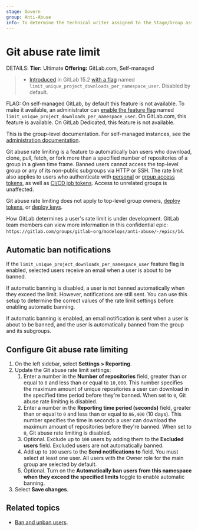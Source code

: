 ```yaml
---
stage: Govern
group: Anti-Abuse
info: To determine the technical writer assigned to the Stage/Group associated with this page, see https://handbook.gitlab.com/handbook/product/ux/technical-writing/#assignments
---
```


# Git abuse rate limit

DETAILS:
**Tier:** Ultimate
**Offering:** GitLab.com, Self-managed

> - [Introduced](https://gitlab.com/groups/gitlab-org/-/epics/8066) in GitLab 15.2 [with a flag](../../../administration/feature_flags.md) named `limit_unique_project_downloads_per_namespace_user`. Disabled by default.

FLAG:
On self-managed GitLab, by default this feature is not available. To make it available, an administrator can [enable the feature flag](../../../administration/feature_flags.md) named `limit_unique_project_downloads_per_namespace_user`. On GitLab.com, this feature is available. On GitLab Dedicated, this feature is not available.

This is the group-level documentation. For self-managed instances, see the [administration documentation](../../../administration/reporting/git_abuse_rate_limit.md).

Git abuse rate limiting is a feature to automatically ban users who download, clone, pull, fetch, or fork more than a specified number of repositories of a group in a given time frame. Banned users cannot access the top-level group or any of its non-public subgroups via HTTP or SSH. The rate limit also applies to users who authenticate with [personal](../../../user/profile/personal_access_tokens.md) or [group access tokens](../../../user/group/settings/group_access_tokens.md), as well as [CI/CD job tokens](../../../ci/jobs/ci_job_token.md). Access to unrelated groups is unaffected.

Git abuse rate limiting does not apply to top-level group owners, [deploy tokens](../../../user/project/deploy_tokens/index.md), or [deploy keys](../../../user/project/deploy_keys/index.md).

How GitLab determines a user's rate limit is under development.
GitLab team members can view more information in this confidential epic:
`https://gitlab.com/groups/gitlab-org/modelops/anti-abuse/-/epics/14`.

## Automatic ban notifications

If the `limit_unique_project_downloads_per_namespace_user` feature flag is enabled, selected users receive an email when a user is about to be banned.

If automatic banning is disabled, a user is not banned automatically when they exceed the limit. However, notifications are still sent. You can use this setup to determine the correct values of the rate limit settings before enabling automatic banning.

If automatic banning is enabled, an email notification is sent when a user is about to be banned, and the user is automatically banned from the group and its subgroups.

## Configure Git abuse rate limiting

1. On the left sidebar, select **Settings > Reporting**.
1. Update the Git abuse rate limit settings:
   1. Enter a number in the **Number of repositories** field, greater than or equal to `0` and less than or equal to `10,000`. This number specifies the maximum amount of unique repositories a user can download in the specified time period before they're banned. When set to `0`, Git abuse rate limiting is disabled.
   1. Enter a number in the **Reporting time period (seconds)** field, greater than or equal to `0` and less than or equal to `86,400` (10 days). This number specifies the time in seconds a user can download the maximum amount of repositories before they're banned. When set to `0`, Git abuse rate limiting is disabled.
   1. Optional. Exclude up to `100` users by adding them to the **Excluded users** field. Excluded users are not automatically banned.
   1. Add up to `100` users to the **Send notifications to** field. You must select at least one user. All users with the Owner role for the main group are selected by default.
   1. Optional. Turn on the **Automatically ban users from this namespace when they exceed the specified limits** toggle to enable automatic banning.
1. Select **Save changes**.

## Related topics

- [Ban and unban users](../moderate_users.md).
